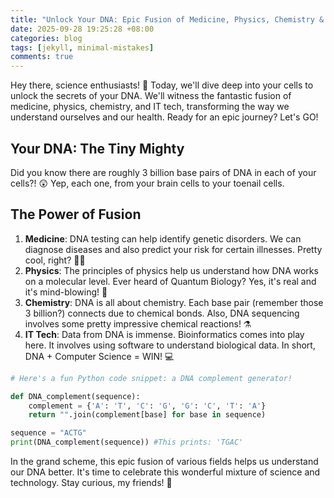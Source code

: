 ```yaml
---
title: "Unlock Your DNA: Epic Fusion of Medicine, Physics, Chemistry & IT Tech!"
date: 2025-09-28 19:25:28 +08:00
categories: blog
tags: [jekyll, minimal-mistakes]
comments: true
---
```


Hey there, science enthusiasts! 🚀 Today, we'll dive deep into your cells to unlock the secrets of your DNA. We'll witness the fantastic fusion of medicine, physics, chemistry, and IT tech, transforming the way we understand ourselves and our health. Ready for an epic journey? Let's GO!

## Your DNA: The Tiny Mighty 

Did you know there are roughly 3 billion base pairs of DNA in each of your cells?! 😲 Yep, each one, from your brain cells to your toenail cells.

## The Power of Fusion

1. **Medicine**: DNA testing can help identify genetic disorders. We can diagnose diseases and also predict your risk for certain illnesses. Pretty cool, right? 👩‍⚕️
2. **Physics**: The principles of physics help us understand how DNA works on a molecular level. Ever heard of Quantum Biology? Yes, it's real and it's mind-blowing! 🌌
3. **Chemistry**: DNA is all about chemistry. Each base pair (remember those 3 billion?) connects due to chemical bonds. Also, DNA sequencing involves some pretty impressive chemical reactions! ⚗️
4. **IT Tech**: Data from DNA is immense. Bioinformatics comes into play here. It involves using software to understand biological data. In short, DNA + Computer Science = WIN! 💻

```python
# Here's a fun Python code snippet: a DNA complement generator!

def DNA_complement(sequence):
    complement = {'A': 'T', 'C': 'G', 'G': 'C', 'T': 'A'}
    return "".join(complement[base] for base in sequence)

sequence = "ACTG"
print(DNA_complement(sequence)) #This prints: 'TGAC'
```

In the grand scheme, this epic fusion of various fields helps us understand our DNA better. It's time to celebrate this wonderful mixture of science and technology. Stay curious, my friends! 🚀
